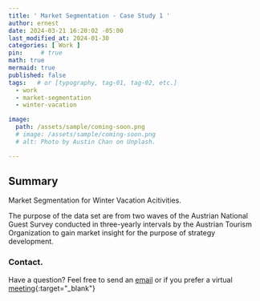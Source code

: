 ```yaml
---
title: ' Market Segmentation - Case Study 1 '
author: ernest
date: 2024-03-21 16:20:02 -05:00
last_modified_at: 2024-01-30
categories: [ Work ]
pin:     # true
math: true
mermaid: true
published: false
tags:   # or [typography, tag-01, tag-02, etc.]
  - work
  - market-segmentation
  - winter-vacation

image: 
  path: /assets/sample/coming-soon.png
  # image: /assets/sample/coming-soon.png
  # alt: Photo by Austin Chan on Unplash.

---
```





## Summary

Market Segmentation for Winter Vacation Acitivities.

The purpose of the data set are from two waves of the Austrian National Guest Survey conducted in three-yearly intervals by the Austrian Tourism Organization to gain market insight for the purpose of strategy development. 





### Contact. 

Have a question? Feel free to send an [email](mailto:s.ernest@gmx.us) or if you prefer a virtual [meeting]( https://calendly.com/s-earnest/15min ){:target="_blank"}



